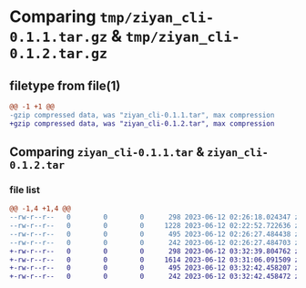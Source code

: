 # Comparing `tmp/ziyan_cli-0.1.1.tar.gz` & `tmp/ziyan_cli-0.1.2.tar.gz`

## filetype from file(1)

```diff
@@ -1 +1 @@
-gzip compressed data, was "ziyan_cli-0.1.1.tar", max compression
+gzip compressed data, was "ziyan_cli-0.1.2.tar", max compression
```

## Comparing `ziyan_cli-0.1.1.tar` & `ziyan_cli-0.1.2.tar`

### file list

```diff
@@ -1,4 +1,4 @@
--rw-r--r--   0        0        0      298 2023-06-12 02:26:18.024347 ziyan_cli-0.1.1/pyproject.toml
--rw-r--r--   0        0        0     1228 2023-06-12 02:22:52.722636 ziyan_cli-0.1.1/ziyan_cli/__init__.py
--rw-r--r--   0        0        0      495 2023-06-12 02:26:27.484438 ziyan_cli-0.1.1/setup.py
--rw-r--r--   0        0        0      242 2023-06-12 02:26:27.484703 ziyan_cli-0.1.1/PKG-INFO
+-rw-r--r--   0        0        0      298 2023-06-12 03:32:39.804762 ziyan_cli-0.1.2/pyproject.toml
+-rw-r--r--   0        0        0     1614 2023-06-12 03:31:06.091509 ziyan_cli-0.1.2/ziyan_cli/__init__.py
+-rw-r--r--   0        0        0      495 2023-06-12 03:32:42.458207 ziyan_cli-0.1.2/setup.py
+-rw-r--r--   0        0        0      242 2023-06-12 03:32:42.458472 ziyan_cli-0.1.2/PKG-INFO
```


